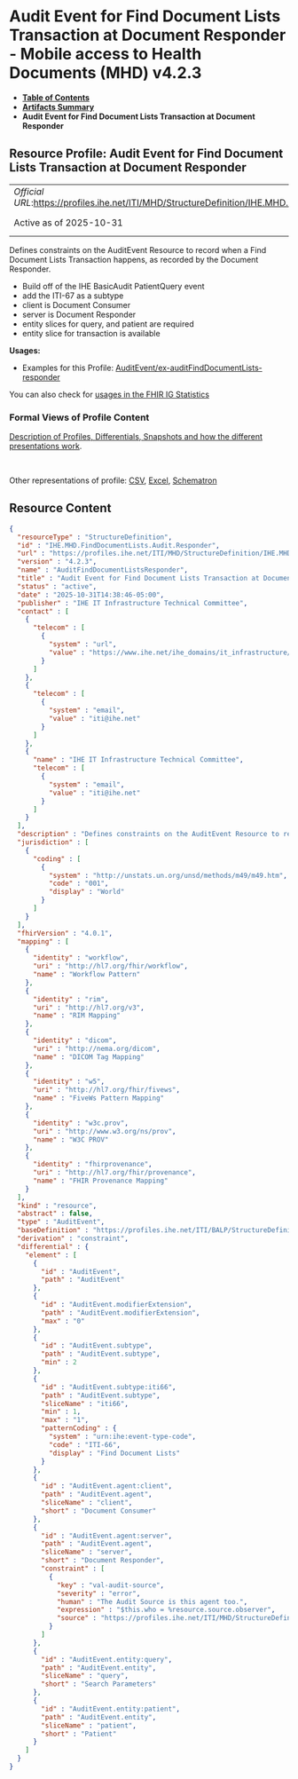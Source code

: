 # Audit Event for Find Document Lists Transaction at Document Responder - Mobile access to Health Documents (MHD) v4.2.3

* [**Table of Contents**](toc.md)
* [**Artifacts Summary**](artifacts.md)
* **Audit Event for Find Document Lists Transaction at Document Responder**

## Resource Profile: Audit Event for Find Document Lists Transaction at Document Responder 

| | |
| :--- | :--- |
| *Official URL*:https://profiles.ihe.net/ITI/MHD/StructureDefinition/IHE.MHD.FindDocumentLists.Audit.Responder | *Version*:4.2.3 |
| Active as of 2025-10-31 | *Computable Name*:AuditFindDocumentListsResponder |

 
Defines constraints on the AuditEvent Resource to record when a Find Document Lists Transaction happens, as recorded by the Document Responder. 
* Build off of the IHE BasicAudit PatientQuery event
* add the ITI-67 as a subtype
* client is Document Consumer
* server is Document Responder
* entity slices for query, and patient are required
* entity slice for transaction is available
 

**Usages:**

* Examples for this Profile: [AuditEvent/ex-auditFindDocumentLists-responder](AuditEvent-ex-auditFindDocumentLists-responder.md)

You can also check for [usages in the FHIR IG Statistics](https://packages2.fhir.org/xig/ihe.iti.mhd|current/StructureDefinition/IHE.MHD.FindDocumentLists.Audit.Responder)

### Formal Views of Profile Content

 [Description of Profiles, Differentials, Snapshots and how the different presentations work](http://build.fhir.org/ig/FHIR/ig-guidance/readingIgs.html#structure-definitions). 

 

Other representations of profile: [CSV](StructureDefinition-IHE.MHD.FindDocumentLists.Audit.Responder.csv), [Excel](StructureDefinition-IHE.MHD.FindDocumentLists.Audit.Responder.xlsx), [Schematron](StructureDefinition-IHE.MHD.FindDocumentLists.Audit.Responder.sch) 



## Resource Content

```json
{
  "resourceType" : "StructureDefinition",
  "id" : "IHE.MHD.FindDocumentLists.Audit.Responder",
  "url" : "https://profiles.ihe.net/ITI/MHD/StructureDefinition/IHE.MHD.FindDocumentLists.Audit.Responder",
  "version" : "4.2.3",
  "name" : "AuditFindDocumentListsResponder",
  "title" : "Audit Event for Find Document Lists Transaction at Document Responder",
  "status" : "active",
  "date" : "2025-10-31T14:38:46-05:00",
  "publisher" : "IHE IT Infrastructure Technical Committee",
  "contact" : [
    {
      "telecom" : [
        {
          "system" : "url",
          "value" : "https://www.ihe.net/ihe_domains/it_infrastructure/"
        }
      ]
    },
    {
      "telecom" : [
        {
          "system" : "email",
          "value" : "iti@ihe.net"
        }
      ]
    },
    {
      "name" : "IHE IT Infrastructure Technical Committee",
      "telecom" : [
        {
          "system" : "email",
          "value" : "iti@ihe.net"
        }
      ]
    }
  ],
  "description" : "Defines constraints on the AuditEvent Resource to record when a Find Document Lists Transaction happens, as recorded by the Document Responder.\n- Build off of the IHE BasicAudit PatientQuery event\n- add the ITI-67 as a subtype\n- client is Document Consumer\n- server is Document Responder\n- entity slices for query, and patient are required\n- entity slice for transaction is available",
  "jurisdiction" : [
    {
      "coding" : [
        {
          "system" : "http://unstats.un.org/unsd/methods/m49/m49.htm",
          "code" : "001",
          "display" : "World"
        }
      ]
    }
  ],
  "fhirVersion" : "4.0.1",
  "mapping" : [
    {
      "identity" : "workflow",
      "uri" : "http://hl7.org/fhir/workflow",
      "name" : "Workflow Pattern"
    },
    {
      "identity" : "rim",
      "uri" : "http://hl7.org/v3",
      "name" : "RIM Mapping"
    },
    {
      "identity" : "dicom",
      "uri" : "http://nema.org/dicom",
      "name" : "DICOM Tag Mapping"
    },
    {
      "identity" : "w5",
      "uri" : "http://hl7.org/fhir/fivews",
      "name" : "FiveWs Pattern Mapping"
    },
    {
      "identity" : "w3c.prov",
      "uri" : "http://www.w3.org/ns/prov",
      "name" : "W3C PROV"
    },
    {
      "identity" : "fhirprovenance",
      "uri" : "http://hl7.org/fhir/provenance",
      "name" : "FHIR Provenance Mapping"
    }
  ],
  "kind" : "resource",
  "abstract" : false,
  "type" : "AuditEvent",
  "baseDefinition" : "https://profiles.ihe.net/ITI/BALP/StructureDefinition/IHE.BasicAudit.PatientQuery",
  "derivation" : "constraint",
  "differential" : {
    "element" : [
      {
        "id" : "AuditEvent",
        "path" : "AuditEvent"
      },
      {
        "id" : "AuditEvent.modifierExtension",
        "path" : "AuditEvent.modifierExtension",
        "max" : "0"
      },
      {
        "id" : "AuditEvent.subtype",
        "path" : "AuditEvent.subtype",
        "min" : 2
      },
      {
        "id" : "AuditEvent.subtype:iti66",
        "path" : "AuditEvent.subtype",
        "sliceName" : "iti66",
        "min" : 1,
        "max" : "1",
        "patternCoding" : {
          "system" : "urn:ihe:event-type-code",
          "code" : "ITI-66",
          "display" : "Find Document Lists"
        }
      },
      {
        "id" : "AuditEvent.agent:client",
        "path" : "AuditEvent.agent",
        "sliceName" : "client",
        "short" : "Document Consumer"
      },
      {
        "id" : "AuditEvent.agent:server",
        "path" : "AuditEvent.agent",
        "sliceName" : "server",
        "short" : "Document Responder",
        "constraint" : [
          {
            "key" : "val-audit-source",
            "severity" : "error",
            "human" : "The Audit Source is this agent too.",
            "expression" : "$this.who = %resource.source.observer",
            "source" : "https://profiles.ihe.net/ITI/MHD/StructureDefinition/IHE.MHD.FindDocumentLists.Audit.Responder"
          }
        ]
      },
      {
        "id" : "AuditEvent.entity:query",
        "path" : "AuditEvent.entity",
        "sliceName" : "query",
        "short" : "Search Parameters"
      },
      {
        "id" : "AuditEvent.entity:patient",
        "path" : "AuditEvent.entity",
        "sliceName" : "patient",
        "short" : "Patient"
      }
    ]
  }
}

```
